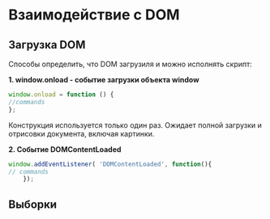 # Взаимодействие с DOM

## Загрузка DOM

Способы определить, что DOM загрузиля и можно исполнять скрипт:

**1. window.onload - событие загрузки объекта window**

``` javascript
window.onload = function () {
//commands
};
```

Конструкция используется только один раз. 
Ожидает полной загрузки и отрисовки документа, включая картинки.

**2. Событие DOMContentLoaded**

``` javascript
window.addEventListener( 'DOMContentLoaded', function(){
// commands
	});
```

## Выборки

